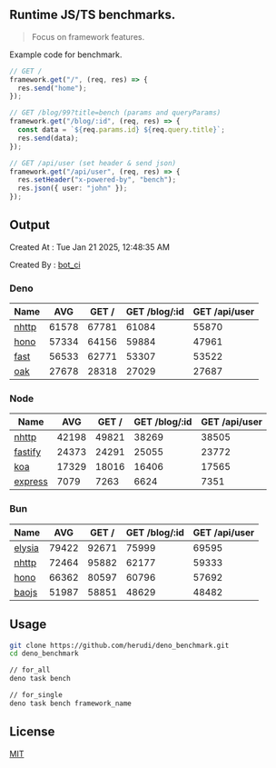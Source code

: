 ## Runtime JS/TS benchmarks.

> Focus on framework features.

Example code for benchmark.
```ts
// GET /
framework.get("/", (req, res) => {
  res.send("home");
});

// GET /blog/99?title=bench (params and queryParams)
framework.get("/blog/:id", (req, res) => {
  const data = `${req.params.id} ${req.query.title}`;
  res.send(data);
});

// GET /api/user (set header & send json)
framework.get("/api/user", (req, res) => {
  res.setHeader("x-powered-by", "bench");
  res.json({ user: "john" });
});
```

## Output
Created At : Tue Jan 21 2025, 12:48:35 AM

Created By : [bot_ci](https://github.com/herudi/deno_benchmarks/commits?author=github-actions%5Bbot%5D)


### Deno
|Name|AVG|GET /|GET /blog/:id|GET /api/user|
|----|----|----|----|----|
|[nhttp](https://github.com/nhttp/nhttp)|61578|67781|61084|55870|
|[hono](https://github.com/honojs/hono)|57334|64156|59884|47961|
|[fast](https://github.com/danteissaias/fast)|56533|62771|53307|53522|
|[oak](https://github.com/oakserver/oak)|27678|28318|27029|27687|
  


### Node
|Name|AVG|GET /|GET /blog/:id|GET /api/user|
|----|----|----|----|----|
|[nhttp](https://github.com/nhttp/nhttp)|42198|49821|38269|38505|
|[fastify](https://github.com/fastify/fastify)|24373|24291|25055|23772|
|[koa](https://github.com/koajs/koa)|17329|18016|16406|17565|
|[express](https://github.com/expressjs/express)|7079|7263|6624|7351|
  


### Bun
|Name|AVG|GET /|GET /blog/:id|GET /api/user|
|----|----|----|----|----|
|[elysia](https://github.com/elysiajs/elysia)|79422|92671|75999|69595|
|[nhttp](https://github.com/nhttp/nhttp)|72464|95882|62177|59333|
|[hono](https://github.com/honojs/hono)|66362|80597|60796|57692|
|[baojs](https://github.com/mattreid1/baojs)|51987|58851|48629|48482|
  



## Usage

```bash
git clone https://github.com/herudi/deno_benchmark.git
cd deno_benchmark

// for_all
deno task bench

// for_single
deno task bench framework_name
```

## License

[MIT](LICENSE)

